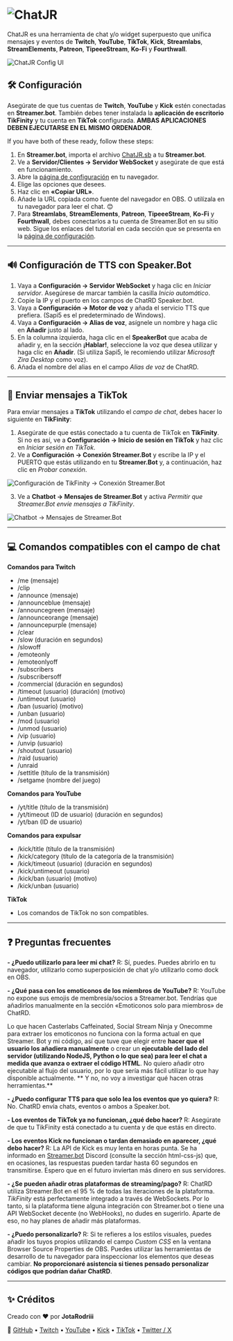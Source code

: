 # ![ChatJR](https://i.imgur.com/Ifpd7Ay.png)

ChatJR es una herramienta de chat y/o widget superpuesto que unifica mensajes y eventos de **Twitch**, **YouTube**, **TikTok**, **Kick**, **Streamlabs**, **StreamElements**, **Patreon**, **TipeeeStream**, **Ko-Fi** y **Fourthwall**.

![ChatJR Config UI](https://i.imgur.com/ezrWaI2.png)

## 🛠️ Configuración

Asegúrate de que tus cuentas de **Twitch**, **YouTube** y **Kick** estén conectadas en **Streamer.bot**. También debes tener instalada la **aplicación de escritorio TikFinity** y tu cuenta en **TikTok** configurada. **AMBAS APLICACIONES DEBEN EJECUTARSE EN EL MISMO ORDENADOR**.

If you have both of these ready, follow these steps:

1. En **Streamer.bot**, importa el archivo [ChatJR.sb](https://github.com/JotaRodriii/chatrd/blob/main/chatrd.sb) a tu **Streamer.bot**.
2. Ve a **Servidor/Clientes → Servidor WebSocket** y asegúrate de que está en funcionamiento.
5. Abre la [página de configuración](https://JotaRodriii.github.io/chatrd) en tu navegador.
6. Elige las opciones que desees.
7. Haz clic en **«Copiar URL»**.
8. Añade la URL copiada como fuente del navegador en OBS. O utilízala en tu navegador para leer el chat. 😊
9. Para **Streamlabs**, **StreamElements**, **Patreon**, **TipeeeStream**, **Ko-Fi** y **Fourthwall**, debes conectarlos a tu cuenta de Streamer.Bot en su sitio web. Sigue los enlaces del tutorial en cada sección que se presenta en la [página de configuración](https://JotaRodriii.github.io/chatrd).

---

## 🔊 Configuración de TTS con Speaker.Bot

1. Vaya a **Configuración → Servidor WebSocket** y haga clic en *Iniciar servidor*. Asegúrese de marcar también la casilla *Inicio automático*.
2. Copie la IP y el puerto en los campos de ChatRD Speaker.bot.
3. Vaya a **Configuración → Motor de voz** y añada el servicio TTS que prefiera. (Sapi5 es el predeterminado de Windows).
4. Vaya a **Configuración → Alias de voz**, asígnele un nombre y haga clic en **Añadir** justo al lado.
5. En la columna izquierda, haga clic en el **SpeakerBot** que acaba de añadir y, en la sección **¡Hablar!**, seleccione la voz que desea utilizar y haga clic en **Añadir**. (Si utiliza Sapi5, le recomiendo utilizar *Microsoft Zira Desktop* como voz).
6. Añada el nombre del alias en el campo *Alias de voz* de ChatRD.

---

## 💬 Enviar mensajes a TikTok
Para enviar mensajes a **TikTok** utilizando el *campo de chat*, debes hacer lo siguiente en **TikFinity**:

1. Asegúrate de que estás conectado a tu cuenta de TikTok en **TikFinity**. Si no es así, ve a **Configuración → Inicio de sesión en TikTok** y haz clic en *Iniciar sesión en TikTok*.
2. Ve a **Configuración → Conexión Streamer.Bot** y escribe la IP y el PUERTO que estás utilizando en tu **Streamer.Bot** y, a continuación, haz clic en *Probar conexión*.

![Configuración de TikFinity → Conexión Streamer.Bot](https://i.imgur.com/h0QDnNX.png)

3. Ve a **Chatbot → Mensajes de Streamer.Bot** y activa *Permitir que Streamer.Bot envíe mensajes a TikFinity*. 

![Chatbot → Mensajes de Streamer.Bot](https://i.imgur.com/IGQ5xQq.png)

---

## 💻 Comandos compatibles con el campo de chat

**Comandos para Twitch**
- /me (mensaje)
- /clip
- /announce (mensaje)
- /announceblue (mensaje)
- /announcegreen (mensaje)
- /announceorange (mensaje)
- /announcepurple (mensaje)
- /clear
- /slow (duración en segundos)
- /slowoff
- /emoteonly
- /emoteonlyoff
- /subscribers
- /subscribersoff
- /commercial (duración en segundos)
- /timeout (usuario) (duración) (motivo)
- /untimeout (usuario)
- /ban (usuario) (motivo)
- /unban (usuario)
- /mod (usuario)
- /unmod (usuario)
- /vip (usuario)
- /unvip (usuario)
- /shoutout (usuario)
- /raid (usuario)
- /unraid
- /settitle (título de la transmisión)
- /setgame (nombre del juego)

**Comandos para YouTube**
- /yt/title (título de la transmisión)
- /yt/timeout (ID de usuario) (duración en segundos)
- /yt/ban (ID de usuario)

**Comandos para expulsar**
- /kick/title (título de la transmisión)
- /kick/category (título de la categoría de la transmisión)
- /kick/timeout (usuario) (duración en segundos)
- /kick/untimeout (usuario)
- /kick/ban (usuario) (motivo)
- /kick/unban (usuario)

**TikTok**
- Los comandos de TikTok no son compatibles.


---

## ❓ Preguntas frecuentes
**- ¿Puedo utilizarlo para leer mi chat?**
R: Sí, puedes. Puedes abrirlo en tu navegador, utilizarlo como superposición de chat y/o utilizarlo como dock en OBS.

**- ¿Qué pasa con los emoticonos de los miembros de YouTube?**
R: YouTube no expone sus emojis de membresía/socios a Streamer.bot. Tendrías que añadirlos manualmente en la sección «Emoticonos solo para miembros» de ChatRD.

Lo que hacen Casterlabs Caffeinated, Social Stream Ninja y Onecomme para extraer los emoticonos no funciona con la forma actual en que Streamer. Bot y mi código, así que tuve que elegir entre **hacer que el usuario los añadiera manualmente** o crear un **ejecutable del lado del servidor (utilizando NodeJS, Python o lo que sea) para leer el chat a medida que avanza o extraer el código HTML**. No quiero añadir otro ejecutable al flujo del usuario, por lo que sería más fácil utilizar lo que hay disponible actualmente. ** Y no, no voy a investigar qué hacen otras herramientas.**

**- ¿Puedo configurar TTS para que solo lea los eventos que yo quiera?**
R: No. ChatRD envía chats, eventos o ambos a Speaker.bot.

**- Los eventos de TikTok ya no funcionan, ¿qué debo hacer?**
R: Asegúrate de que tu TikFinity está conectado a tu cuenta y de que estás en directo.

**- Los eventos Kick no funcionan o tardan demasiado en aparecer, ¿qué debo hacer?**
R: La API de Kick es muy lenta en horas punta. Se ha informado en [Streamer.bot](https://discord.streamer.bot/) Discord (consulte la sección html-css-js) que, en ocasiones, las respuestas pueden tardar hasta 60 segundos en transmitirse. Espero que en el futuro inviertan más dinero en sus servidores.

**- ¿Se pueden añadir otras plataformas de streaming/pago?**
R: ChatRD utiliza Streamer.Bot en el 95 % de todas las iteraciones de la plataforma. *TikFinity* está perfectamente integrado a través de WebSockets. Por lo tanto, si la plataforma tiene alguna integración con Streamer.bot o tiene una API WebSocket decente (no WebHooks), no dudes en sugerirlo. Aparte de eso, no hay planes de añadir más plataformas.

**- ¿Puedo personalizarlo?**
R: Si te refieres a los estilos visuales, puedes añadir los tuyos propios utilizando el campo *Custom CSS* en la ventana Browser Source Properties de OBS. Puedes utilizar las herramientas de desarrollo de tu navegador para inspeccionar los elementos que deseas cambiar. **No proporcionaré asistencia si tienes pensado personalizar códigos que podrían dañar ChatRD**.

---

## ✨ Créditos

Creado con ❤️ por **JotaRodriii**  

🔗 [GitHub](https://github.com/JotaRodriii) • [Twitch](https://twitch.tv/JotaRodriii) • [YouTube](https://youtube.com/@JotaRodriii) • [Kick](https://kick.com/JotaRodriii) • [TikTok](https://tiktok.com/@JotaRodriii) • [Twitter / X](https://twitter.com/JotaRodriii)  